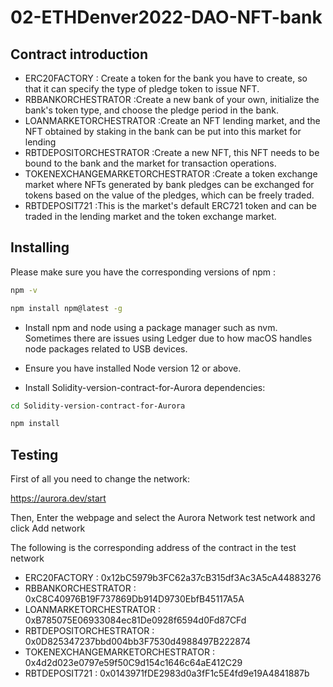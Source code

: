 # 02-ETHDenver2022-DAO-NFT-bank
## Contract introduction
- ERC20FACTORY : Create a token for the bank you have to create, so that it can specify the type of pledge token to issue NFT.
- RBBANKORCHESTRATOR :Create a new bank of your own, initialize the bank's token type, and choose the pledge period in the bank.
- LOANMARKETORCHESTRATOR :Create an NFT lending market, and the NFT obtained by staking in the bank can be put into this market for lending
- RBTDEPOSITORCHESTRATOR :Create a new NFT, this NFT needs to be bound to the bank and the market for transaction operations.
- TOKENEXCHANGEMARKETORCHESTRATOR :Create a token exchange market where NFTs generated by bank pledges can be exchanged for tokens based on the value of the pledges, which can be freely traded.
- RBTDEPOSIT721 :This is the market's default ERC721 token and can be traded in the lending market and the token exchange market.



## Installing

Please make sure you have the corresponding versions of npm :

```bash
npm -v
```
```bash
npm install npm@latest -g
```


- Install npm and node using a package manager such as nvm. Sometimes there are issues using Ledger due to how macOS handles node packages related to USB devices.
- Ensure you have installed Node version 12 or above.

- Install Solidity-version-contract-for-Aurora dependencies:
```bash
cd Solidity-version-contract-for-Aurora
```

```bash
npm install
```
## Testing

First of all you need to change the network:

https://aurora.dev/start

Then, Enter the webpage and select the Aurora Network test network and click Add network

The following is the corresponding address of the contract in the test network
- ERC20FACTORY : 0x12bC5979b3FC62a37cB315df3Ac3A5cA44883276 
- RBBANKORCHESTRATOR : 0xC8C40976B19F737869Db914D9730EbfB45117A5A 
- LOANMARKETORCHESTRATOR : 0xB785075E06933084ec81De0928f6594d0Fd87CFd 
- RBTDEPOSITORCHESTRATOR : 0x0D825347237bbd004bb3F7530d4988497B222874 
- TOKENEXCHANGEMARKETORCHESTRATOR : 0x4d2d023e0797e59f50C9d154c1646c64aE412C29 
- RBTDEPOSIT721 : 0x0143971fDE2983d0a3fF1c5E4fd9e19A4841887b 

